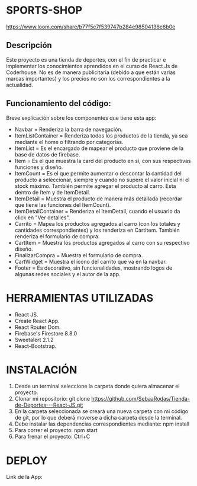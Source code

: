 # SPORTS-SHOP

https://www.loom.com/share/b77f5c7f539747b284e98504136e6b0e

## Descripción

Este proyecto es una tienda de deportes, con el fin de practicar e implementar los conocimientos aprendidos en el curso de React Js de Coderhouse. No es de manera publicitaria (debido a que están varias marcas importantes) y los precios no son los correspondientes a la actualidad. 

## Funcionamiento del código:
Breve explicación sobre los componentes que tiene esta app: 
- Navbar = Renderiza la barra de navegación.
- ItemListContainer = Renderiza todos los productos de la tienda, ya sea mediante el home o filtrando por categorías.
- ItemList = Es el encargado de mapear el producto que proviene de la base de datos de firebase. 
- Item = Es el que muestra la card del producto en si, con sus respectivas funciones y diseño. 
- ItemCount = Es el que permite aumentar o descontar la cantidad del producto a seleccionar, siempre y cuando no supere el valor inicial ni el stock máximo. También permite agregar el producto al carro. Esta dentro de Item y de ItemDetail.
- ItemDetail = Muestra el producto de manera más detallada (recordar que tiene las funciones del ItemCount).
- ItemDetailContainer = Renderiza el ItemDetail, cuando el usuario da click en "Ver detalles". 
- Carrito = Mapea los productos agregados al carro (con los totales y cantidades correspondientes) y los renderiza en CartItem. También renderiza el formulario de compra. 
- CartItem = Muestra los productos agregados al carro con su respectivo diseño.
- FinalizarCompra = Muestra el formulario de compra. 
- CartWidget = Muestra el ícono del carrito que va en la navbar.
- Footer = Es decorativo, sin funcionalidades, mostrando logos de algunas redes sociales y el autor de la app.

# HERRAMIENTAS UTILIZADAS
- React JS.
- Create React App.
- React Router Dom.
- Firebase's Firestore 8.8.0
- Sweetalert 2.1.2
- React-Bootstrap.

# INSTALACIÓN
1. Desde un terminal seleccione la carpeta donde quiera almacenar el proyecto.
2. Clonar mi repositorio: git clone https://github.com/SebaaRodas/Tienda-de-Deportes---React-JS.git
3. En la carpeta seleccionada se creará una nueva carpeta con mi código de git, por lo que deberá moverse a dicha carpeta desde la terminal. 
4. Debe instalar las dependencias correspondientes mediante: npm install
5. Para correr el proyecto: npm start
6. Para frenar el proyecto: Ctrl+C

# DEPLOY

Link de la App: 
